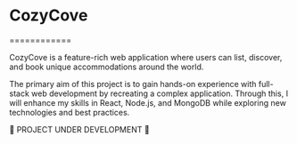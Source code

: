 
# CozyCove
============

CozyCove is a feature-rich web application where users can list, discover, and book unique accommodations around the world.

The primary aim of this project is to gain hands-on experience with full-stack web development by recreating a complex application. Through this, I will enhance my skills in React, Node.js, and MongoDB while exploring new technologies and best practices.

🚧 PROJECT UNDER DEVELOPMENT 🚧
